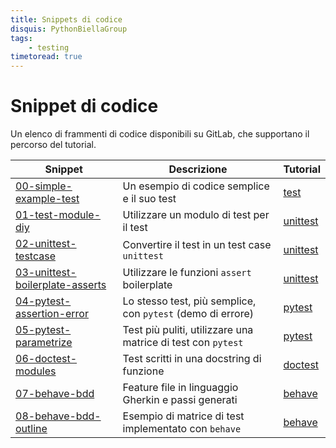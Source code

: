 ```yaml
---
title: Snippets di codice
disquis: PythonBiellaGroup
tags:
    - testing
timetoread: true
---
```


# Snippet di codice

Un elenco di frammenti di codice disponibili su GitLab, che supportano il
percorso del tutorial.

| Snippet                                 | Descrizione                                                  | Tutorial               |
|-----------------------------------------|--------------------------------------------------------------|------------------------|
| [00-simple-example-test][s:00]          | Un esempio di codice semplice e il suo test                  | [test][t:test]         |
| [01-test-module-diy][s:01]              | Utilizzare un modulo di test per il test                     | [unittest][t:unittest] |
| [02-unittest-testcase][s:02]            | Convertire il test in un test case `unittest`                | [unittest][t:unittest] |
| [03-unittest-boilerplate-asserts][s:03] | Utilizzare le funzioni `assert` boilerplate                  | [unittest][t:unittest] |
| [04-pytest-assertion-error][s:04]       | Lo stesso test, più semplice, con `pytest` (demo di errore)  | [pytest][t:pytest]     |
| [05-pytest-parametrize][s:05]           | Test più puliti, utilizzare una matrice di test con `pytest` | [pytest][t:pytest]     |
| [06-doctest-modules][s:06]              | Test scritti in una docstring di funzione                    | [doctest][t:doctest]   |
| [07-behave-bdd][s:07]                   | Feature file in linguaggio Gherkin e passi generati          | [behave][t:behave]     |
| [08-behave-bdd-outline][s:08]           | Esempio di matrice di test implementato con `behave`         | [behave][t:behave]     |

[s:00]: https://gitlab.com/pythonbiellagroup/testinginpython/-/snippets/3613591
[s:01]: https://gitlab.com/pythonbiellagroup/testinginpython/-/snippets/3613593
[s:02]: https://gitlab.com/pythonbiellagroup/testinginpython/-/snippets/3613596
[s:03]: https://gitlab.com/pythonbiellagroup/testinginpython/-/snippets/3613598
[s:04]: https://gitlab.com/pythonbiellagroup/testinginpython/-/snippets/3613599
[s:05]: https://gitlab.com/pythonbiellagroup/testinginpython/-/snippets/3613600
[s:06]: https://gitlab.com/pythonbiellagroup/testinginpython/-/snippets/3613602
[s:07]: https://gitlab.com/pythonbiellagroup/testinginpython/-/snippets/3613603
[s:08]: https://gitlab.com/pythonbiellagroup/testinginpython/-/snippets/3613604

[t:test]: ../tutorial/test.md
[t:unittest]: ../tutorial/unittest.md
[t:pytest]: ../tutorial/pytest.md
[t:doctest]: ../tutorial/doctest.md
[t:behave]: ../tutorial/behave.md
